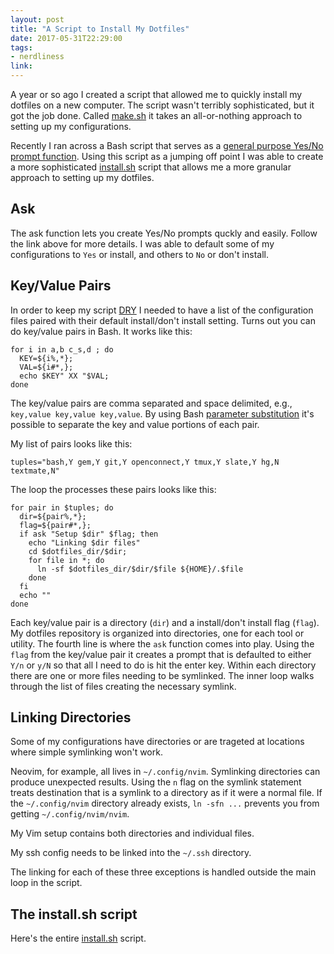 ```yaml
---
layout: post
title: "A Script to Install My Dotfiles"
date: 2017-05-31T22:29:00
tags:
- nerdliness
link:
---
```

A year or so ago I created a script that allowed me to quickly install
my dotfiles on a new computer. The script wasn't terribly sophisticated, but it got the job done.
Called [make.sh](http://github.com/zanshin/dotfiles/blob/master/make.sh) it takes an all-or-nothing
approach to setting up my configurations.

Recently I ran across a Bash script that serves as a [general purpose Yes/No prompt
function](https://davejamesmiller.com/2011/04/23/bash-general-purpose-yes-no-prompt-function-ask).
Using this script as a jumping off point I was able to create a more sophisticated
[install.sh](https://github.com/zanshin/dotfiles/blob/master/install.sh) script that allows me a
more granular approach to setting up my dotfiles.

## Ask
The ask function lets you create Yes/No prompts quckly and easily. Follow the link above for more
details. I was able to default some of my configurations to `Yes` or install, and others to `No` or
don't install.

## Key/Value Pairs
In order to keep my script [DRY](https://en.wikipedia.org/wiki/Don%27t_repeat_yourself) I needed to
have a list of the configuration files paired with their default install/don't install setting.
Turns out you can do key/value pairs in Bash. It works like this:

    for i in a,b c_s,d ; do 
      KEY=${i%,*};
      VAL=${i#*,};
      echo $KEY" XX "$VAL;
    done

The key/value pairs are comma separated and space delimited, e.g., `key,value key,value key,value`.
By using Bash [parameter substitution](http://tldp.org/LDP/abs/html/parameter-substitution.html)
it's possible to separate the key and value portions of each pair.

My list of pairs looks like this:

    tuples="bash,Y gem,Y git,Y openconnect,Y tmux,Y slate,Y hg,N textmate,N"

The loop the processes these pairs looks like this:

    for pair in $tuples; do
      dir=${pair%,*};
      flag=${pair#*,};
      if ask "Setup $dir" $flag; then
        echo "Linking $dir files"
        cd $dotfiles_dir/$dir;
        for file in *; do
          ln -sf $dotfiles_dir/$dir/$file ${HOME}/.$file
        done
      fi
      echo ""
    done

Each key/value pair is a directory (`dir`) and a install/don't install flag (`flag`). My dotfiles repository is organized into directories, one for each tool or utility. The fourth line is where the `ask` function comes into play. Using the `flag` from the key/value pair it creates a prompt that is defaulted to either `Y/n` or `y/N` so that all I need to do is hit the enter key.
Within each directory there are one or more files needing to be symlinked. The inner loop walks through the list of files creating the necessary symlink. 

## Linking Directories
Some of my configurations have directories or are trageted at locations where simple symlinking won't work.

Neovim, for example, all lives in `~/.config/nvim`. Symlinking directories can produce unexpected results. Using the `n` flag on the symlink statement treats destination that is a symlink to a directory as if it were a normal file. If the `~/.config/nvim` directory already exists, `ln -sfn ...` prevents you from getting `~/.config/nvim/nvim`.

My Vim setup contains both directories and individual files.

My ssh config needs to be linked into the `~/.ssh` directory.

The linking for each of these three exceptions is handled outside the main loop in the script. 
 
## The install.sh script
Here's the entire [install.sh](https://github.com/zanshin/dotfiles/blob/master/install.sh) script. 
